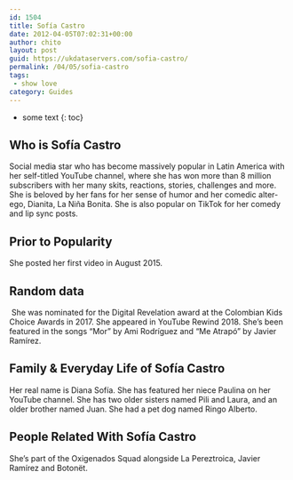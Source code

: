 ```yaml
---
id: 1504
title: Sofía Castro
date: 2012-04-05T07:02:31+00:00
author: chito
layout: post
guid: https://ukdataservers.com/sofia-castro/
permalink: /04/05/sofia-castro
tags:
 - show love
category: Guides
---
```


* some text
{: toc}
          
          
## Who is  Sofía Castro
                  
                  
                  
Social media star who has become massively popular in Latin America with her self-titled YouTube channel, where she has won more than 8 million subscribers with her many skits, reactions, stories, challenges and more. She is beloved by her fans for her sense of humor and her comedic alter-ego, Dianita, La Niña Bonita. She is also popular on TikTok for her comedy and lip sync posts. 
                  
                
                
                
## Prior to Popularity 
                  
                  
                  
She posted her first video in August 2015. 
                  
                
                
                
## Random data 
                  
                  
                  
 She was nominated for the Digital Revelation award at the Colombian Kids Choice Awards in 2017. She appeared in YouTube Rewind 2018. She&#8217;s been featured in the songs &#8220;Mor&#8221; by Ami Rodríguez and &#8220;Me Atrapó&#8221; by Javier Ramírez. 
                  
                
                
                
## Family & Everyday Life of Sofía Castro
                  
                  
                  
Her real name is Diana Sofía. She has featured her niece Paulina on her YouTube channel. She has two older sisters named Pili and Laura, and an older brother named Juan. She had a pet dog named Ringo Alberto. 
                  
                
                
                
## People Related With  Sofía Castro
                  
                  
                  
She&#8217;s part of the Oxigenados Squad alongside La Pereztroica, Javier Ramírez and Botonët. 
                  
                
              
            
          
          
          
    
    
  
